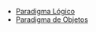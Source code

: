 -   [Paradigma Lógico](paradigma-logico.html)
-   [Paradigma de Objetos](paradigma-de-objetos.html)

